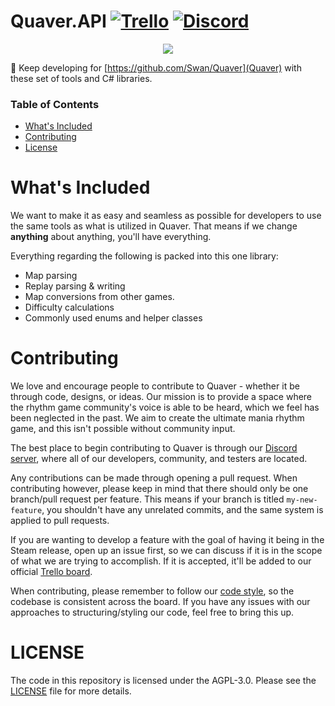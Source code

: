 # Quaver.API [![Trello](https://img.shields.io/badge/Trello-Roadmap-blue.svg)](https://trello.com/b/QVbVwKN1/quaver-client) [![Discord](https://discordapp.com/api/guilds/354206121386573824/widget.png?style=shield)](https://discord.gg/nJa8VFr)

<p align="center"> 
  <img src="https://eggplants.org/9du6q8.jpg">
</p>

📖 Keep developing for [https://github.com/Swan/Quaver](Quaver) with these set of tools and C# libraries.

### Table of Contents ###
* [What's Included](https://github.com/Swan/Quaver-API#whats-included)
* [Contributing](https://github.com/Swan/Quaver-API#contributing)
* [License](https://github.com/Swan/Quaver-API#license)

# What's Included
We want to make it as easy and seamless as possible for developers to use the same tools as what is utilized in Quaver. That means if we change **anything** about anything, you'll have everything.

Everything regarding the following is packed into this one library:

* Map parsing
* Replay parsing & writing
* Map conversions from other games.
* Difficulty calculations
* Commonly used enums and helper classes

# Contributing 
We love and encourage people to contribute to Quaver - whether it be through code, designs, or ideas. Our mission is to provide a space where the rhythm game community's voice is able to be heard, which we feel has been neglected in the past. We aim to create the ultimate mania rhythm game, and this isn't possible without community input.

The best place to begin contributing to Quaver is through our [Discord server](https://discord.gg/nJa8VFr), where all of our developers, community, and testers are located.

Any contributions can be made through opening a pull request. When contributing however, please keep in mind that there should only be one branch/pull request per feature. This means if your branch is titled `my-new-feature`, you shouldn't have any unrelated commits, and the same system is applied to pull requests.

If you are wanting to develop a feature with the goal of having it being in the Steam release, open up an issue first, so we can discuss if it is in the scope of what we are trying to accomplish. If it is accepted, it'll be added to our official [Trello board](https://trello.com/b/QVbVwKN1/quaver-client). 

When contributing, please remember to follow our [code style](https://github.com/Swan/Quaver/blob/release/CODESTYLE.md), so the codebase is consistent across the board. If you have any issues with our approaches to structuring/styling our code, feel free to bring this up.

# LICENSE
The code in this repository is licensed under the AGPL-3.0. Please see the [LICENSE](https://github.com/Swan/Quaver-API/blob/master/LICENSE) file for more details.
